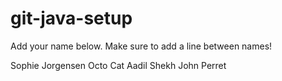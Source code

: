 # git-java-setup

Add your name below. Make sure to add a line between names!

Sophie Jorgensen
Octo Cat
Aadil Shekh
John Perret

